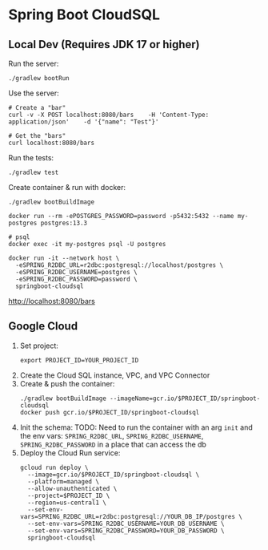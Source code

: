 # Spring Boot CloudSQL

<!-- [![Run on Google Cloud](https://deploy.cloud.run/button.png)](https://deploy.cloud.run) -->

## Local Dev (Requires JDK 17 or higher)

Run the server:
```
./gradlew bootRun
```

Use the server:
```
# Create a "bar"
curl -v -X POST localhost:8080/bars    -H 'Content-Type: application/json'    -d '{"name": "Test"}'

# Get the "bars"
curl localhost:8080/bars
```


Run the tests:
```
./gradlew test
```


Create container & run with docker:
```
./gradlew bootBuildImage

docker run --rm -ePOSTGRES_PASSWORD=password -p5432:5432 --name my-postgres postgres:13.3

# psql
docker exec -it my-postgres psql -U postgres

docker run -it --network host \
  -eSPRING_R2DBC_URL=r2dbc:postgresql://localhost/postgres \
  -eSPRING_R2DBC_USERNAME=postgres \
  -eSPRING_R2DBC_PASSWORD=password \
  springboot-cloudsql
```

[http://localhost:8080/bars](http://localhost:8080/bars)


## Google Cloud

1. Set project:
    ```
    export PROJECT_ID=YOUR_PROJECT_ID
    ```
2. Create the Cloud SQL instance, VPC, and VPC Connector
3. Create & push the container:
    ```
    ./gradlew bootBuildImage --imageName=gcr.io/$PROJECT_ID/springboot-cloudsql
    docker push gcr.io/$PROJECT_ID/springboot-cloudsql
    ```
4. Init the schema:
    TODO: Need to run the container with an arg `init` and the env vars: `SPRING_R2DBC_URL`, `SPRING_R2DBC_USERNAME`, `SPRING_R2DBC_PASSWORD` in a place that can access the db
5. Deploy the Cloud Run service:
    ```
    gcloud run deploy \
      --image=gcr.io/$PROJECT_ID/springboot-cloudsql \
      --platform=managed \
      --allow-unauthenticated \
      --project=$PROJECT_ID \
      --region=us-central1 \
      --set-env-vars=SPRING_R2DBC_URL=r2dbc:postgresql://YOUR_DB_IP/postgres \
      --set-env-vars=SPRING_R2DBC_USERNAME=YOUR_DB_USERNAME \
      --set-env-vars=SPRING_R2DBC_PASSWORD=YOUR_DB_PASSWORD \
      springboot-cloudsql
    ```

